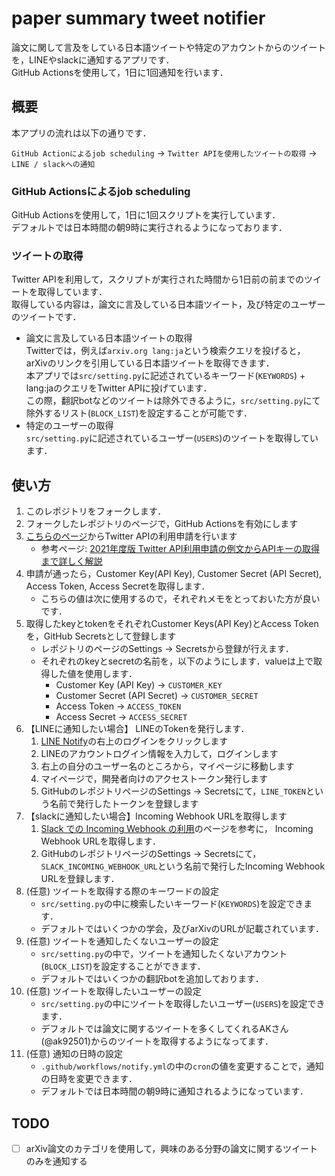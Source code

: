 # paper summary tweet notifier

論文に関して言及をしている日本語ツイートや特定のアカウントからのツイートを，LINEやslackに通知するアプリです．<br>
GitHub Actionsを使用して，1日に1回通知を行います．<br>


## 概要

本アプリの流れは以下の通りです．

`GitHub Actionによるjob scheduling` -> `Twitter APIを使用したツイートの取得` -> `LINE / slackへの通知`

### GitHub Actionsによるjob scheduling

GitHub Actionsを使用して，1日に1回スクリプトを実行しています．<br>
デフォルトでは日本時間の朝9時に実行されるようになっております．

### ツイートの取得

Twitter APIを利用して，スクリプトが実行された時間から1日前の前までのツイートを取得しています．<br>
取得している内容は，論文に言及している日本語ツイート，及び特定のユーザーのツイートです．<br>

* 論文に言及している日本語ツイートの取得<br>
    Twitterでは，例えば`arxiv.org lang:ja`という検索クエリを投げると，arXivのリンクを引用している日本語ツイートを取得できます．<br>
    本アプリでは`src/setting.py`に記述されているキーワード(`KEYWORDS`) + lang:jaのクエリをTwitter APIに投げています．<br>
    この際，翻訳botなどのツイートは除外できるように，`src/setting.py`にて除外するリスト(`BLOCK_LIST`)を設定することが可能です．
* 特定のユーザーの取得<br>
    `src/setting.py`に記述されているユーザー(`USERS`)のツイートを取得しています．<br>


## 使い方

1. このレポジトリをフォークします．
1. フォークしたレポジトリのページで，GitHub Actionsを有効にします
1. [こちらのページ](https://developer.twitter.com/en)からTwitter APIの利用申請を行います
    * 参考ページ: [2021年度版 Twitter API利用申請の例文からAPIキーの取得まで詳しく解説](https://www.itti.jp/web-direction/how-to-apply-for-twitter-api/)
1. 申請が通ったら，Customer Key(API Key), Customer Secret (API Secret), Access Token, Access Secretを取得します．
    * こちらの値は次に使用するので，それぞれメモをとっておいた方が良いです．
1. 取得したkeyとtokenをそれぞれCustomer Keys(API Key)とAccess Tokenを，GitHub Secretsとして登録します
    * レポジトリのページのSettings -> Secretsから登録が行えます．
    * それぞれのkeyとsecretの名前を，以下のようにします．valueは上で取得した値を使用します．
        * Customer Key (API Key) -> `CUSTOMER_KEY`
        * Customer Secret (API Secret) -> `CUSTOMER_SECRET`
        * Access Token -> `ACCESS_TOKEN`
        * Access Secret -> `ACCESS_SECRET`
1. 【LINEに通知したい場合】 LINEのTokenを発行します．
    1. [LINE Notify](https://notify-bot.line.me/ja/)の右上のログインをクリックします
    1. LINEのアカウントログイン情報を入力して，ログインします
    1. 右上の自分のユーザー名のところから，マイページに移動します
    1. マイページで，開発者向けのアクセストークン発行します
    1. GitHubのレポジトリページのSettings -> Secretsにて，`LINE_TOKEN`という名前で発行したトークンを登録します
1. 【slackに通知したい場合】Incoming Webhook URLを取得します
    1. [Slack での Incoming Webhook の利用](https://slack.com/intl/ja-jp/help/articles/115005265063-Slack-%E3%81%A7%E3%81%AE-Incoming-Webhook-%E3%81%AE%E5%88%A9%E7%94%A8)のページを参考に，
    Incoming Webhook URLを取得します．
    1. GitHubのレポジトリページのSettings -> Secretsにて，`SLACK_INCOMING_WEBHOOK_URL`という名前で発行したIncoming Webhook URLを登録します．
1. (任意) ツイートを取得する際のキーワードの設定
    * `src/setting.py`の中に検索したいキーワード(`KEYWORDS`)を設定できます．
    * デフォルトではいくつかの学会，及びarXivのURLが記載されています．
1. (任意) ツイートを通知したくないユーザーの設定
    * `src/setting.py`の中で，ツイートを通知したくないアカウント(`BLOCK_LIST`)を設定することができます．
    * デフォルトではいくつかの翻訳botを追加しております．
1. (任意) ツイートを取得したいユーザーの設定
    * `src/setting.py`の中にツイートを取得したいユーザー(`USERS`)を設定できます．
    * デフォルトでは論文に関するツイートを多くしてくれるAKさん(@ak92501)からのツイートを取得するようになってます．
1. (任意) 通知の日時の設定
    * `.github/workflows/notify.yml`の中の`cron`の値を変更することで，通知の日時を変更できます．
    * デフォルトでは日本時間の朝9時に通知されるようになっています．

## TODO

- [ ] arXiv論文のカテゴリを使用して，興味のある分野の論文に関するツイートのみを通知する

